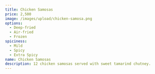 ```yaml
---
title: Chicken Samosas
price: 2,500
image: /images/upload/chicken-samosa.png
options:
  - Deep-fried
  - Air-fried
  - Frozen
spiciness:
  - Mild
  - Spicy
  - Extra Spicy
name: Chicken Samosas
description: 12 chicken samosas served with sweet tamarind chutney.
---
```


